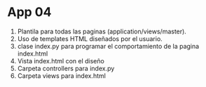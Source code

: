 # App 04

1. Plantila para todas las paginas (application/views/master).
2. Uso de templates HTML diseñados por el usuario.
3. clase index.py para programar el comportamiento de la pagina index.html
4. Vista index.html con el diseño
5. Carpeta controllers para index.py
6. Carpeta views para index.html